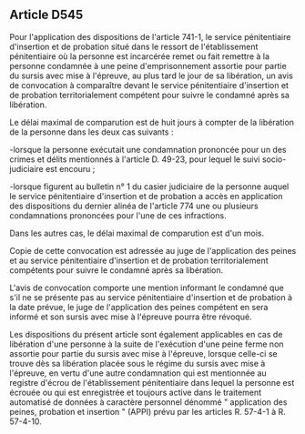 Article D545
----
Pour l'application des dispositions de l'article 741-1, le service pénitentiaire
d'insertion et de probation situé dans le ressort de l'établissement
pénitentiaire où la personne est incarcérée remet ou fait remettre à la personne
condamnée à une peine d'emprisonnement assortie pour partie du sursis avec mise
à l'épreuve, au plus tard le jour de sa libération, un avis de convocation à
comparaître devant le service pénitentiaire d'insertion et de probation
territorialement compétent pour suivre le condamné après sa libération.

Le délai maximal de comparution est de huit jours à compter de la libération de
la personne dans les deux cas suivants :

-lorsque la personne exécutait une condamnation prononcée pour un des crimes et
délits mentionnés à l'article D. 49-23, pour lequel le suivi socio-judiciaire
est encouru ;

-lorsque figurent au bulletin n° 1 du casier judiciaire de la personne auquel le
service pénitentiaire d'insertion et de probation a accès en application des
dispositions du dernier alinéa de l'article 774 une ou plusieurs condamnations
prononcées pour l'une de ces infractions.

Dans les autres cas, le délai maximal de comparution est d'un mois.

Copie de cette convocation est adressée au juge de l'application des peines et
au service pénitentiaire d'insertion et de probation territorialement compétents
pour suivre le condamné après sa libération.

L'avis de convocation comporte une mention informant le condamné que s'il ne se
présente pas au service pénitentiaire d'insertion et de probation à la date
prévue, le juge de l'application des peines compétent en sera informé et son
sursis avec mise à l'épreuve pourra être révoqué.

Les dispositions du présent article sont également applicables en cas de
libération d'une personne à la suite de l'exécution d'une peine ferme non
assortie pour partie du sursis avec mise à l'épreuve, lorsque celle-ci se trouve
dès sa libération placée sous le régime du sursis avec mise à l'épreuve, en
vertu d'une autre condamnation qui est mentionnée au registre d'écrou de
l'établissement pénitentiaire dans lequel la personne est écrouée ou qui est
enregistrée et toujours active dans le traitement automatisé de données à
caractère personnel dénommé " application des peines, probation et insertion "
(APPI) prévu par les articles R. 57-4-1 à R. 57-4-10.
